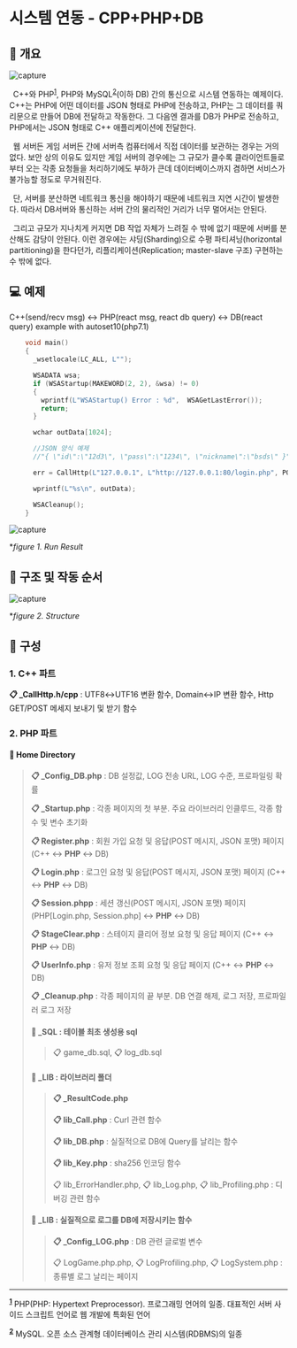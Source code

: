 # 시스템 연동 - CPP+PHP+DB
## 📢 개요

 ![capture](https://github.com/kbm0996/-SystemLink-CPPxPHPxDB/blob/master/jpg/figure0.png)

 C++와 PHP<sup id="1">[1](#footnote1)</sup>, PHP와 MySQL<sup id="2">[2](#footnote2)</sup>(이하 DB) 간의 통신으로 시스템 연동하는 예제이다. C++는 PHP에 어떤 데이터를 JSON 형태로 PHP에 전송하고, PHP는 그 데이터를 쿼리문으로 만들어 DB에 전달하고 작동한다. 그 다음엔 결과를 DB가 PHP로 전송하고, PHP에서는 JSON 형태로 C++ 애플리케이션에 전달한다. 

 웹 서버든 게임 서버든 간에 서버측 컴퓨터에서 직접 데이터를 보관하는 경우는 거의 없다. 보안 상의 이유도 있지만 게임 서버의 경우에는 그 규모가 클수록 클라이언트들로부터 오는 각종 요청들을 처리하기에도 부하가 큰데 데이터베이스까지 겸하면 서비스가 불가능할 정도로 무거워진다.
 
 단, 서버를 분산하면 네트워크 통신을 해야하기 때문에 네트워크 지연 시간이 발생한다. 따라서 DB서버와 통신하는 서버 간의 물리적인 거리가 너무 멀어서는 안된다.

 그리고 규모가 지나치게 커지면 DB 작업 자체가 느려질 수 밖에 없기 때문에 서버를 분산해도 감당이 안된다. 이런 경우에는 샤딩(Sharding)으로 수평 파티셔닝(horizontal partitioning)을 한다던가, 리플리케이션(Replication; master-slave 구조) 구현하는 수 밖에 없다.  
 
## 💻 예제
 C++(send/recv msg) ↔ PHP(react msg, react db query) ↔ DB(react query) example with autoset10(php7.1)


```cpp
    void main()
    {
      _wsetlocale(LC_ALL, L"");

      WSADATA wsa;
      if (WSAStartup(MAKEWORD(2, 2), &wsa) != 0)
      {
        wprintf(L"WSAStartup() Error : %d",  WSAGetLastError());
        return;
      }

      wchar outData[1024];

      //JSON 양식 예제
      //"{ \"id\":\"12d3\", \"pass\":\"1234\", \"nickname\":\"bsds\" }"

      err = CallHttp(L"127.0.0.1", L"http://127.0.0.1:80/login.php", POST, "{\"id\": \"gmf\",\"password\" : \"사용패스워2d드\"}", outData, sizeof(outData));

      wprintf(L"%s\n", outData);

      WSACleanup();
    }
```


  ![capture](https://github.com/kbm0996/-SystemLink-CPPxPHPxDB/blob/master/jpg/figure1.png)
  
  **figure 1. Run Result*


## 📐 구조 및 작동 순서

  ![capture](https://github.com/kbm0996/-SystemLink-CPPxPHPxDB/blob/master/jpg/figure2.PNG)
  
  **figure 2. Structure*
  
## 📑 구성

### 1. C++ 파트

**📋 _CallHttp.h/cpp** : UTF8↔UTF16 변환 함수, Domain↔IP 변환 함수, Http GET/POST 메세지 보내기 및 받기 함수

### 2. PHP 파트

#### 📂 Home Directory

> **📋 _Config_DB.php** : DB 설정값, LOG 전송 URL, LOG 수준, 프로파일링 확률 
>
> **📋 _Startup.php** : 각종 페이지의 첫 부분. 주요 라이브러리 인클루드, 각종 함수 및 변수 초기화
>
> **📋 Register.php** : 회원 가입 요청 및 응답(POST 메시지, JSON 포맷) 페이지 (C++ ↔ **PHP** ↔ DB) 
>
> **📋 Login.php** : 로그인 요청 및 응답(POST 메시지, JSON 포맷) 페이지 (C++ ↔ **PHP** ↔ DB) 
>
> **📋 Session.phpp** : 세션 갱신(POST 메시지, JSON 포맷) 페이지 (PHP\[Login.php, Session.php\] ↔ **PHP** ↔ DB)
>
> **📋 StageClear.php** : 스테이지 클리어 정보 요청 및 응답 페이지 (C++ ↔ **PHP** ↔ DB) 
>
> **📋 UserInfo.php** : 유저 정보 조회 요청 및 응답 페이지 (C++ ↔ **PHP** ↔ DB) 
>
> **📋 _Cleanup.php** : 각종 페이지의 끝 부분. DB 연결 해제, 로그 저장, 프로파일러 로그 저장
>
>#### 📂 _SQL : 테이블 최초 생성용 sql
>>
>> 📋 game_db.sql, 📋 log_db.sql
>>
>#### 📂 _LIB : 라이브러리 폴더
>>
>> **📋 _ResultCode.php**
>>
>> **📋 lib_Call.php** : Curl 관련 함수
>>
>> **📋 lib_DB.php** : 실질적으로 DB에 Query를 날리는 함수
>>
>> **📋 lib_Key.php** : sha256 인코딩 함수
>>
>> 📋 lib_ErrorHandler.php, 📋 lib_Log.php, 📋 lib_Profiling.php : 디버깅 관련 함수
>>
>#### 📂 _LIB : 실질적으로 로그를 DB에 저장시키는 함수
>>
>> **📋 _Config_LOG.php** : DB 관련 글로벌 변수
>>
>> 📋 LogGame.php.php, 📋 LogProfiling.php, 📋 LogSystem.php : 종류별 로그 날리는 페이지

---

<sup><b id="footnote1">[1](#1)</b></sup> PHP(PHP: Hypertext Preprocessor). 프로그래밍 언어의 일종. 대표적인 서버 사이드 스크립트 언어로 웹 개발에 특화된 언어

<sup><b id="footnote2">[2](#2)</b></sup> MySQL. 오픈 소스 관계형 데이터베이스 관리 시스템(RDBMS)의 일종
